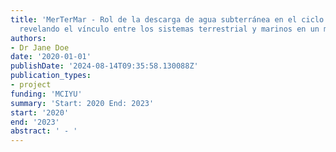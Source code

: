 ```yaml
---
title: 'MerTerMar - Rol de la descarga de agua subterránea en el ciclo del mercurio:
  revelando el vínculo entre los sistemas terrestrial y marinos en un mundo cambiante'
authors:
- Dr Jane Doe
date: '2020-01-01'
publishDate: '2024-08-14T09:35:58.130088Z'
publication_types:
- project
funding: 'MCIYU'
summary: 'Start: 2020 End: 2023'
start: '2020'
end: '2023'
abstract: ' - '
---
```

